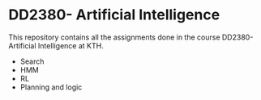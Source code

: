 # DD2380- Artificial Intelligence
 This repository contains all the assignments done in the course DD2380-  Artificial Intelligence at KTH.

 + Search
 + HMM
 + RL
 + Planning and logic
